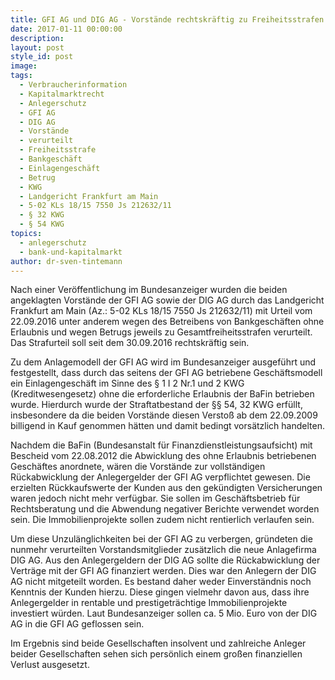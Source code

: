 ```yaml
---
title: GFI AG und DIG AG - Vorstände rechtskräftig zu Freiheitsstrafen verurteilt
date: 2017-01-11 00:00:00
description:
layout: post
style_id: post
image:
tags:
  - Verbraucherinformation
  - Kapitalmarktrecht
  - Anlegerschutz
  - GFI AG
  - DIG AG
  - Vorstände
  - verurteilt
  - Freiheitsstrafe
  - Bankgeschäft
  - Einlagengeschäft
  - Betrug
  - KWG
  - Landgericht Frankfurt am Main
  - 5-02 KLs 18/15 7550 Js 212632/11
  - § 32 KWG
  - § 54 KWG
topics:
  - anlegerschutz
  - bank-und-kapitalmarkt
author: dr-sven-tintemann
---
```

Nach einer Veröffentlichung im Bundesanzeiger wurden die beiden angeklagten Vorstände der GFI AG sowie der DIG AG durch das Landgericht Frankfurt am Main (Az.: 5-02 KLs 18/15 7550 Js 212632/11) mit Urteil vom 22.09.2016 unter anderem wegen des Betreibens von Bankgeschäften ohne Erlaubnis und wegen Betrugs jeweils zu Gesamtfreiheitsstrafen verurteilt. Das Strafurteil soll seit dem 30.09.2016 rechtskräftig sein.

Zu dem Anlagemodell der GFI AG wird im Bundesanzeiger ausgeführt und festgestellt, dass durch das seitens der GFI AG betriebene Geschäftsmodell ein Einlagengeschäft im Sinne des § 1 I 2 Nr.1 und 2 KWG (Kreditwesengesetz) ohne die erforderliche Erlaubnis der BaFin betrieben wurde. Hierdurch wurde der Straftatbestand der §§ 54, 32 KWG erfüllt, insbesondere da die beiden Vorstände diesen Verstoß ab dem 22.09.2009 billigend in Kauf genommen hätten und damit bedingt vorsätzlich handelten.

Nachdem die BaFin (Bundesanstalt für Finanzdienstleistungsaufsicht) mit Bescheid vom 22.08.2012 die Abwicklung des ohne Erlaubnis betriebenen Geschäftes anordnete, wären die Vorstände zur vollständigen Rückabwicklung der Anlegergelder der GFI AG verpflichtet gewesen. Die erzielten Rückkaufswerte der Kunden aus den gekündigten Versicherungen waren jedoch nicht mehr verfügbar. Sie sollen im Geschäftsbetrieb für Rechtsberatung und die Abwendung negativer Berichte verwendet worden sein. Die Immobilienprojekte sollen zudem nicht rentierlich verlaufen sein.

Um diese Unzulänglichkeiten bei der GFI AG zu verbergen, gründeten die nunmehr verurteilten Vorstandsmitglieder zusätzlich die neue Anlagefirma DIG AG. Aus den Anlegergeldern der DIG AG sollte die Rückabwicklung der Verträge mit der GFI AG finanziert werden. Dies war den Anlegern der DIG AG nicht mitgeteilt worden. Es bestand daher weder Einverständnis noch Kenntnis der Kunden hierzu. Diese gingen vielmehr davon aus, dass ihre Anlegergelder in rentable und prestigeträchtige Immobilienprojekte investiert würden. Laut Bundesanzeiger sollen ca. 5 Mio. Euro von der DIG AG in die GFI AG geflossen sein.

Im Ergebnis sind beide Gesellschaften insolvent und zahlreiche Anleger beider Gesellschaften sehen sich persönlich einem großen finanziellen Verlust ausgesetzt.